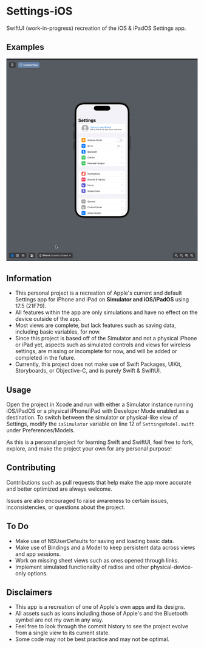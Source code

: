 #  Settings-iOS
SwiftUI (work-in-progress) recreation of the iOS & iPadOS Settings app.

## Examples
![A GIF displaying the project's Settings app on different devices including a Dynamic Island iPhone, iPhone SE, and 11-inch iPad Pro.](Assets/Settings.gif)

## Information
- This personal project is a recreation of Apple's current and default Settings app for iPhone and iPad on **Simulator and iOS/iPadOS** using 17.5 (21F79).
- All features within the app are only simulations and have no effect on the device outside of the app.
- Most views are complete, but lack features such as saving data, including basic variables, for now.
- Since this project is based off of the Simulator and not a physical iPhone or iPad yet, aspects such as simulated controls and views for wireless settings, are missing or incomplete for now, and will be added or completed in the future.
- Currently, this project does not make use of Swift Packages, UIKit, Storyboards, or Objective-C, and is purely Swift & SwiftUI.

## Usage
Open the project in Xcode and run with either a Simulator instance running iOS/iPadOS or a physical iPhone/iPad with Developer Mode enabled as a destination.
To switch between the simulator or physical-like view of Settings, modify the `isSimulator` variable on line 12 of `SettingsModel.swift` under Preferences/Models.

As this is a personal project for learning Swift and SwiftUI, feel free to fork, explore, and make the project your own for any personal purpose!

## Contributing
Contributions such as pull requests that help make the app more accurate and better optimized are always welcome.

Issues are also encouraged to raise awareness to certain issues, inconsistencies, or questions about the project.

## To Do
- Make use of NSUserDefaults for saving and loading basic data.
- Make use of Bindings and a Model to keep persistent data across views and app sessions.
- Work on missing sheet views such as ones opened through links.
- Implement simulated functionality of radios and other physical-device-only options.

## Disclaimers
- This app is a recreation of one of Apple's own apps and its designs.
- All assets such as icons including those of Apple's and the Bluetooth symbol are not my own in any way.
- Feel free to look through the commit history to see the project evolve from a single view to its current state.
- Some code may not be best practice and may not be optimal.

